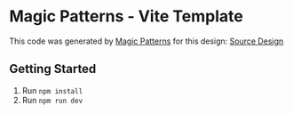 # Magic Patterns - Vite Template

This code was generated by [Magic Patterns](https://magicpatterns.com) for this design: [Source Design](https://magicpatterns.com/c/n2zwxd6lek2ckvfugfkp1n)

## Getting Started

1. Run `npm install`
2. Run `npm run dev`
